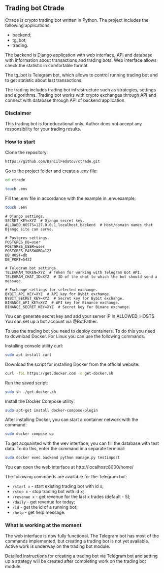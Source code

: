 ## Trading bot Ctrade
Ctrade is crypto trading bot written in Python. The project includes 
the following applications:
* backend;
* tg_bot;
* trading.

The backend is Django application with web interface, API and database with 
information about transactions and trading bots. Web interface allows check 
the statistic in comfortable format.
 
The tg_bot is Telegram bot, which allows to control running trading bot 
and to get statistic about last transactions.

The trading includes trading bot infrastructure such as strategies, settings
and algorithms. Trading bot works with crypto exchanges through API and connect
with database through API of backend application.

### Disclaimer

This trading bot is for educational only. Author does not accept 
any responsibility for your trading results.

### How to start

Clone the repository:
```sh
https://github.com/DaniilFedotov/ctrade.git
```

Go to the project folder and create a .env file:
```sh
cd ctrade
```
```sh
touch .env
```
Fill the .env file in accordance with the example in .env.example:
```sh
touch .env
```
```
# Django settings.
SECRET_KEY=XYZ  # Django secret key.
ALLOWED_HOSTS=127.0.0.1,localhost,backend  # Host/domain names that Django site can serve.

# Postgres settings.
POSTGRES_DB=user
POSTGRES_USER=user
POSTGRES_PASSWORD=123
DB_HOST=db
DB_PORT=5432

# Telegram bot settings.
TELEGRAM_TOKEN=XYZ  # Token for working with Telegram Bot API.
TELEGRAM_CHAT_ID=XYZ  # ID of the chat to which the bot should send a message.

# Exchange settings for selected exchange.
BYBIT_API_KEY=XYZ  # API key for Bybit exchange.
BYBIT_SECRET_KEY=XYZ  # Secret key for Bybit exchange.
BINANCE_API_KEY=XYZ  # API key for Binance exchange.
BINANCE_SECRET_KEY=XYZ  # Secret key for Binane exchange.
```
You can generate secret key and add your server IP in ALLOWED_HOSTS. 
You can set up a bot account via @BotFather.

To use the trading bot you need to deploy containers. To do this you need
to download Docker. For Linux you can use the following commands.

Installing console utility curl:
```sh
sudo apt install curl
```
Download the script for installing Docker from the official website:
```sh
curl -fSL https://get.docker.com -o get-docker.sh
```
Run the saved script:
```sh
sudo sh ./get-docker.sh
```
Install the Docker Compose utility:
```sh
sudo apt-get install docker-compose-plugin
```

After installing Docker, you can start a container network with the command:
```sh
sudo docker compose up
```
To get acquainted with the wev interface, you can fill the database with 
test data. To do this, enter the command in a separate terminal:
```sh
sudo docker exec backend python manage.py testimport
```

You can open the web interface at http://localhost:8000/home/

The following commands are available for the Telegram bot:
* `/start x` - start existing trading bot with id x;
* `/stop x` - stop trading bot with id x;
* `/revenue x` - get revenue for the last x trades (default - 5);
* `/daily` - get revenue for today;
* `/id` - get the id of a running bot;
* `/help` - get help message.

### What is working at the moment
The web interface is now fully functional. The Telegram bot has most of the 
commands implemented, but creating a trading bot is not yet available.
Active work is underway on the trading bot module.

Detailed instructions for creating a trading bot via Telegram bot and setting up
a strategy will be created after completing work on the trading bot module.